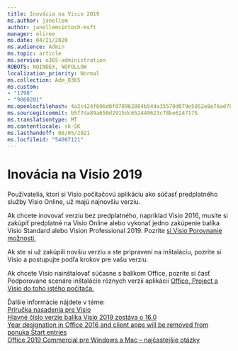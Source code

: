 ```yaml
---
title: Inovácia na Visio 2019
ms.author: janellem
author: janellemcintosh-msft
manager: eliree
ms.date: 04/21/2020
ms.audience: Admin
ms.topic: article
ms.service: o365-administration
ROBOTS: NOINDEX, NOFOLLOW
localization_priority: Normal
ms.collection: Adm_O365
ms.custom:
- "1798"
- "9000201"
ms.openlocfilehash: 4a2c424f696d0f078962804b54da35579d079e5052e8e76ad7803b093e0f6d7e
ms.sourcegitcommit: b5f7da89a650d2915dc652449623c78be6247175
ms.translationtype: MT
ms.contentlocale: sk-SK
ms.lasthandoff: 08/05/2021
ms.locfileid: "54007121"
---
```

# <a name="upgrade-to-visio-2019"></a>Inovácia na Visio 2019

Používatelia, ktorí si Visio počítačovú aplikáciu ako súčasť predplatného služby Visio Online, už majú najnovšiu verziu. 

Ak chcete inovovať verziu bez predplatného, napríklad Visio 2016, musíte si zakúpiť predplatné na Visio Online alebo vykonať jedno zakúpenie balíka Visio Standard alebo Vision Professional 2019. Pozrite [si Visio Porovnanie možností.](https://products.office.com/visio/microsoft-visio-plans-and-pricing-compare-visio-options)

Ak ste si už zakúpili novšiu verziu a ste [](https://support.office.com/article/f98f21e3-aa02-4827-9167-ddab5b025710?wt.mc_id=OfficeAdm_ClientDIA_Alchemy1798) pripravení na inštaláciu, pozrite si Visio a postupujte podľa krokov pre vašu verziu. 

Ak chcete Visio nainštalovať súčasne s balíkom Office, pozrite si časť Podporované scenáre inštalácie rôznych verzií aplikácií [Office, Project a Visio do toho istého počítača.](https://docs.microsoft.com/deployoffice/install-different-office-visio-and-project-versions-on-the-same-computer)

Ďalšie informácie nájdete v téme:<br>
[Príručka nasadenia pre Visio](https://docs.microsoft.com/deployoffice/deployment-guide-for-visio)<br>
[Hlavné číslo verzie balíka Visio 2019 zostáva o 16.0](https://docs.microsoft.com/deployoffice/office2019/overview#whats-stayed-the-same-in-office-2019)<br>
[Year designation in Office 2016 and client apps will be removed from ponuka Štart entries](https://support.office.com/article/8fe5e052-76d2-49de-af30-2e84ed3da907?wt.mc_id=OfficeAdm_ClientDIA_Alchemy1798)<br>
[Office 2019 Commercial pre Windows a Mac – najčastejšie otázky](https://support.microsoft.com/help/4133312) 

